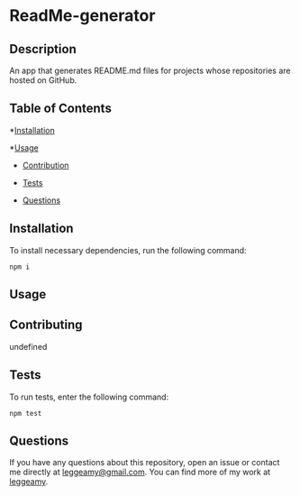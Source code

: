 # ReadMe-generator
  

## Description

An app that generates README.md files for projects whose repositories are hosted on GitHub.

## Table of Contents

*[Installation](#installation)

*[Usage](#usage)

* [Contribution](#contribution)

* [Tests](#tests)

* [Questions](#questions)

## Installation

To install necessary dependencies, run the following command:

```
npm i
```

## Usage





## Contributing

undefined

## Tests

To run tests, enter the following command:

```
npm test
```

## Questions

If you have any questions about this repository, open an issue or contact me directly at leggeamy@gmail.com. You can find more of my work at [leggeamy](https://github.com/leggeamy/).

